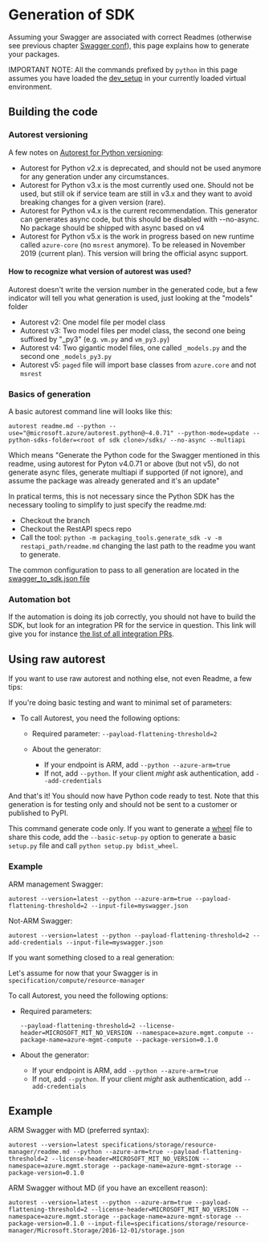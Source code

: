# Generation of SDK

Assuming your Swagger are associated with correct Readmes (otherwise see previous chapter [Swagger conf](https://github.com/Azure/azure-sdk-for-python/blob/master/doc/dev/mgmt/swagger_conf.md)), this page explains how to generate your packages.

IMPORTANT NOTE: All the commands prefixed by `python` in this page assumes you have loaded the [dev_setup](https://github.com/Azure/azure-sdk-for-python/blob/master/doc/dev/dev_setup.md) in your currently loaded virtual environment.

## Building the code

### Autorest versioning

A few notes on [Autorest for Python versioning](https://github.com/Azure/autorest.python/blob/master/ChangeLog.md):
- Autorest for Python v2.x is deprecated, and should not be used anymore for any generation under any circumstances.
- Autorest for Python v3.x is the most currently used one. Should not be used, but still ok if service team are still in v3.x and they want to avoid breaking changes for a given version (rare).
- Autorest for Python v4.x is the current recommendation. This generator can generates async code, but this should be disabled with --no-async. No package should be shipped with async based on v4
- Autorest for Python v5.x is the work in progress based on new runtime called `azure-core` (no `msrest` anymore). To be released in November 2019 (current plan). This version will bring the official async support.

#### How to recognize what version of autorest was used?

Autorest doesn't write the version number in the generated code, but a few indicator will tell you what generation is used, just looking at the "models" folder

- Autorest v2: One model file per model class
- Autorest v3: Two model files per model class, the second one being suffixed by "_py3" (e.g. `vm.py` and `vm_py3.py`)
- Autorest v4: Two gigantic model files, one called `_models.py` and the second one `_models_py3.py`
- Autorest v5: `paged` file will import base classes from `azure.core` and not `msrest`

### Basics of generation

A basic autorest command line will looks like this:

```shell
autorest readme.md --python --use="@microsoft.azure/autorest.python@~4.0.71" --python-mode=update --python-sdks-folder=<root of sdk clone>/sdks/ --no-async --multiapi
```

Which means "Generate the Python code for the Swagger mentioned in this readme, using autorest for Pyton v4.0.71 or above (but not v5), do not generate async files, generate multiapi if supported (if not ignore), and assume the package was already generated and it's an update"

In pratical terms, this is not necessary since the Python SDK has the necessary tooling to simplify to just specify the readme.md:

- Checkout the branch
- Checkout the RestAPI specs repo
- Call the tool: `python -m packaging_tools.generate_sdk -v -m restapi_path/readme.md` changing the last path to the readme you want to generate.

The common configuration to pass to all generation are located in the [swagger_to_sdk.json file](https://github.com/Azure/azure-sdk-for-python/blob/master/swagger_to_sdk_config.json)

### Automation bot

If the automation is doing its job correctly, you should not have to build the SDK, but look for an integration PR for the service in question. This link will give you for instance [the list of all integration PRs](https://github.com/Azure/azure-sdk-for-python/labels/ServicePR).

## Using raw autorest

If you want to use raw autorest and nothing else, not even Readme, a few tips:

If you're doing basic testing and want to minimal set of parameters:
- To call Autorest, you need the following options:

  - Required parameter: `--payload-flattening-threshold=2`
  - About the generator:

     - If your endpoint is ARM, add `--python --azure-arm=true`
     - If not, add `--python`. If your client _might_ ask authentication, add `--add-credentials`

And that's it! You should now have Python code ready to test. Note that this generation is for testing only and should not be sent to a customer or published to PyPI.

This command generate code only. If you want to generate a [wheel](https://pythonwheels.com/) file to share this code, add the `--basic-setup-py` option to generate a basic `setup.py` file and call `python setup.py bdist_wheel`.

### Example

ARM management Swagger:

`autorest --version=latest --python --azure-arm=true --payload-flattening-threshold=2 --input-file=myswagger.json`

Not-ARM Swagger:

`autorest --version=latest --python --payload-flattening-threshold=2 --add-credentials --input-file=myswagger.json`

If you want something closed to a real generation:

Let's assume for now that your Swagger is in `specification/compute/resource-manager`

To call Autorest, you need the following options:

  - Required parameters:

      `--payload-flattening-threshold=2 --license-header=MICROSOFT_MIT_NO_VERSION --namespace=azure.mgmt.compute --package-name=azure-mgmt-compute --package-version=0.1.0`

  - About the generator:

     - If your endpoint is ARM, add `--python --azure-arm=true`
     - If not, add `--python`. If your client _might_ ask authentication, add `--add-credentials`

## Example

ARM Swagger with MD (preferred syntax):

`autorest --version=latest specifications/storage/resource-manager/readme.md --python --azure-arm=true --payload-flattening-threshold=2 --license-header=MICROSOFT_MIT_NO_VERSION --namespace=azure.mgmt.storage --package-name=azure-mgmt-storage --package-version=0.1.0 `

ARM Swagger without MD (if you have an excellent reason):

`autorest --version=latest --python --azure-arm=true --payload-flattening-threshold=2 --license-header=MICROSOFT_MIT_NO_VERSION --namespace=azure.mgmt.storage --package-name=azure-mgmt-storage --package-version=0.1.0 --input-file=specifications/storage/resource-manager/Microsoft.Storage/2016-12-01/storage.json`
